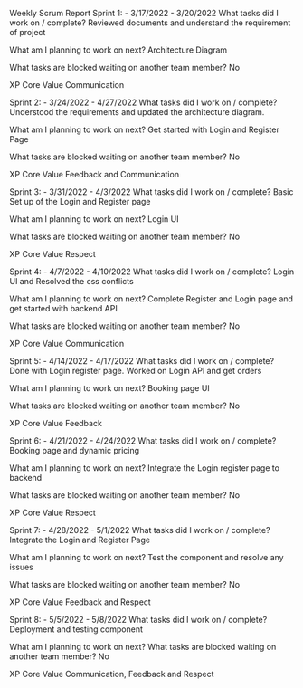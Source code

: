 Weekly Scrum Report
Sprint 1: - 3/17/2022 - 3/20/2022
What tasks did I work on / complete?
Reviewed documents and understand the requirement of project

What am I planning to work on next?
Architecture Diagram

What tasks are blocked waiting on another team member?
No

XP Core Value
Communication

Sprint 2: - 3/24/2022 - 4/27/2022
What tasks did I work on / complete?
Understood the requirements and updated the architecture diagram.

What am I planning to work on next?
Get started with Login and Register Page

What tasks are blocked waiting on another team member?
No

XP Core Value
Feedback and Communication

Sprint 3: - 3/31/2022 - 4/3/2022
What tasks did I work on / complete?
Basic Set up of the Login and Register page

What am I planning to work on next?
Login UI

What tasks are blocked waiting on another team member?
No

XP Core Value
Respect

Sprint 4: - 4/7/2022 - 4/10/2022
What tasks did I work on / complete?
Login UI and Resolved the css conflicts

What am I planning to work on next?
Complete Register and Login page and get started with backend API

What tasks are blocked waiting on another team member?
No

XP Core Value
Communication

Sprint 5: - 4/14/2022 - 4/17/2022
What tasks did I work on / complete?
Done with Login register page. Worked on Login API and get orders

What am I planning to work on next?
Booking page UI

What tasks are blocked waiting on another team member?
No

XP Core Value
Feedback

Sprint 6: - 4/21/2022 - 4/24/2022
What tasks did I work on / complete?
Booking page and dynamic pricing

What am I planning to work on next?
Integrate the Login register page to backend

What tasks are blocked waiting on another team member?
No

XP Core Value
Respect

Sprint 7: - 4/28/2022 - 5/1/2022
What tasks did I work on / complete?
Integrate the Login and Register Page

What am I planning to work on next?
Test the component and resolve any issues

What tasks are blocked waiting on another team member?
No

XP Core Value
Feedback and Respect

Sprint 8: - 5/5/2022 - 5/8/2022
What tasks did I work on / complete?
Deployment and testing component

What am I planning to work on next?
What tasks are blocked waiting on another team member?
No

XP Core Value
Communication, Feedback and Respect
